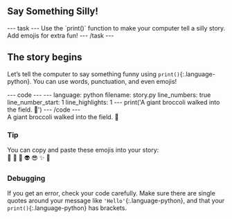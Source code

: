 <h2 class="c-project-heading--task">Say Something Silly!</h2>
--- task ---
Use the `print()` function to make your computer tell a silly story. Add emojis for extra fun!
--- /task ---

<h2 class="c-project-heading--explainer">The story begins</h2>

Let’s tell the computer to say something funny using `print()`{:.language-python}. You can use words, punctuation, and even emojis!

<div class="c-project-code">
--- code ---
---
language: python
filename: story.py
line_numbers: true
line_number_start: 1
line_highlights: 1
---
print('A giant broccoli walked into the field. 🥦')
--- /code ---
</div>

<div class="c-project-output">
A giant broccoli walked into the field. 🥦
</div>

<div class="c-project-callout c-project-callout--tip">

### Tip

You can copy and paste these emojis into your story:  
🥦 🐶 🤖 👽 😎 ✨ 🐉

</div>

<div class="c-project-callout c-project-callout--debug">

### Debugging

If you get an error, check your code carefully. Make sure there are single quotes around your message like `'Hello'`{:.language-python}, and that your `print()`{:.language-python} has brackets.

</div>
